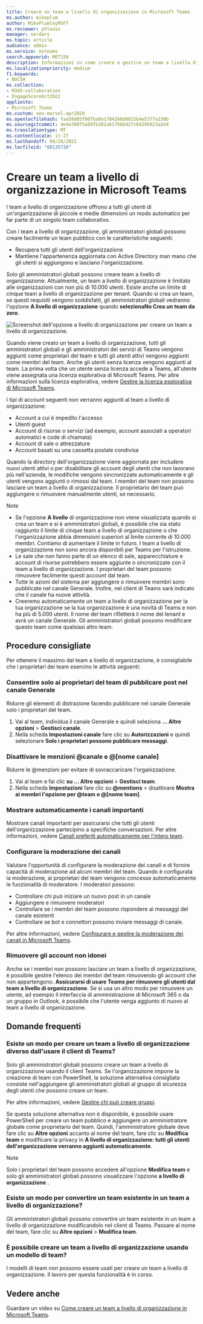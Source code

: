 ```yaml
---
title: Creare un team a livello di organizzazione in Microsoft Teams
ms.author: mikeplum
author: MikePlumleyMSFT
ms.reviewer: phlouie
manager: serdars
ms.topic: article
audience: admin
ms.service: msteams
search.appverid: MET150
description: Informazioni su come creare e gestire un team a livello di organizzazione in Teams per consentire la collaborazione automatica a tutti gli utenti di un'organizzazione di piccole e medie dimensioni.
ms.localizationpriority: medium
f1.keywords:
- NOCSH
ms.collection:
- M365-collaboration
- EngageScoreOct2022
appliesto:
- Microsoft Teams
ms.custom: seo-marvel-apr2020
ms.openlocfilehash: faa58d05f0076a8e1784268d8815b4e5377a238b
ms.sourcegitcommit: 4e4e38075a897b382a6176bbd27c64296923a2e9
ms.translationtype: MT
ms.contentlocale: it-IT
ms.lasthandoff: 09/28/2022
ms.locfileid: "68135716"
---
```

# <a name="create-an-organization-wide-team-in-microsoft-teams"></a>Creare un team a livello di organizzazione in Microsoft Teams

I team a livello di organizzazione offrono a tutti gli utenti di un'organizzazione di piccole e medie dimensioni un modo automatico per far parte di un singolo team collaborativo.

Con i team a livello di organizzazione, gli amministratori globali possono creare facilmente un team pubblico con le caratteristiche seguenti:
- Recupera tutti gli utenti dell'organizzazione
- Mantiene l'appartenenza aggiornata con Active Directory man mano che gli utenti si aggiungono e lasciano l'organizzazione.

Solo gli amministratori globali possono creare team a livello di organizzazione. Attualmente, un team a livello di organizzazione è limitato alle organizzazioni con non più di 10.000 utenti. Esiste anche un limite di cinque team a livello di organizzazione per tenant. Quando si crea un team, se questi requisiti vengono soddisfatti, gli amministratori globali vedranno l'opzione **A livello di organizzazione** quando **selezionaNo Crea un team da zero**.

![Screenshot dell'opzione a livello di organizzazione per creare un team a livello di organizzazione.](media/create-org-wide-team.png "Screenshot dell'opzione a livello di organizzazione per creare un team a livello di organizzazione")

Quando viene creato un team a livello di organizzazione, tutti gli amministratori globali e gli amministratori dei servizi di Teams vengono aggiunti come proprietari del team e tutti gli utenti attivi vengono aggiunti come membri del team. Anche gli utenti senza licenza vengono aggiunti al team. La prima volta che un utente senza licenza accede a Teams, all'utente viene assegnata una licenza esplorativa di Microsoft Teams. Per altre informazioni sulla licenza esplorativa, vedere [Gestire la licenza esplorativa di Microsoft Teams](teams-exploratory.md).

I tipi di account seguenti non verranno aggiunti al team a livello di organizzazione:

- Account a cui è impedito l'accesso
- Utenti guest
- Account di risorse o servizi (ad esempio, account associati a operatori automatici e code di chiamata)
- Account di sale o attrezzature
- Account basati su una cassetta postale condivisa

Quando la directory dell'organizzazione viene aggiornata per includere nuovi utenti attivi o per disabilitare gli account degli utenti che non lavorano più nell'azienda, le modifiche vengono sincronizzate automaticamente e gli utenti vengono aggiunti o rimossi dal team. I membri del team non possono lasciare un team a livello di organizzazione. Il proprietario del team può aggiungere o rimuovere manualmente utenti, se necessario.

> [!NOTE]
>
> - Se l'opzione **A livello** di organizzazione non viene visualizzata quando si crea un team e si è amministratori globali, è possibile che sia stato raggiunto il limite di cinque team a livello di organizzazione o che l'organizzazione abbia dimensioni superiori al limite corrente di 10.000 membri. Contiamo di aumentare il limite in futuro. I team a livello di organizzazione non sono ancora disponibili per Teams per l'istruzione.
> - Le sale che non fanno parte di un elenco di sale, apparecchiature e account di risorse potrebbero essere aggiunte o sincronizzate con il team a livello di organizzazione. I proprietari del team possono rimuovere facilmente questi account dal team.
> - Tutte le azioni del sistema per aggiungere o rimuovere membri sono pubblicate nel canale Generale. Inoltre, nel client di Teams sarà indicato che il canale ha nuove attività.
> - Creeremo automaticamente un team a livello di organizzazione per la tua organizzazione se la tua organizzazione è una novità di Teams e non ha più di 5.000 utenti. Il nome del team rifletterà il nome del tenant e avrà un canale Generale. Gli amministratori globali possono modificare questo team come qualsiasi altro team.

## <a name="best-practices"></a>Procedure consigliate

Per ottenere il massimo dal team a livello di organizzazione, è consigliabile che i proprietari dei team esercino le attività seguenti:

### <a name="allow-only-team-owners-to-post-to-the-general-channel"></a>Consentire solo ai proprietari del team di pubblicare post nel canale Generale

Ridurre gli elementi di distrazione facendo pubblicare nel canale Generale solo i proprietari del team.

1. Vai al team, individua il canale Generale e quindi seleziona **... Altre opzioni** > **Gestisci canale**.
2. Nella scheda **Impostazioni canale** fare clic su **Autorizzazioni** e quindi selezionare **Solo i proprietari possono pubblicare messaggi**.

### <a name="turn-off-team-and-team-name-mentions"></a>Disattivare le menzioni @canale e @[nome canale]

Ridurre le @menzioni per evitare di sovraccaricare l'organizzazione.

1. Vai al team e fai clic **su ... Altre opzioni** \> **Gestisci team**.
2. Nella scheda **Impostazioni** fare clic su **@mentions** \> disattivare **Mostra ai membri l'opzione per @team o @[nome team]**.

### <a name="automatically-show-important-channels"></a>Mostrare automaticamente i canali importanti

Mostrare canali importanti per assicurarsi che tutti gli utenti dell'organizzazione partecipino a specifiche conversazioni. Per altre informazioni, vedere [Canali preferiti automaticamente per l'intero team](https://support.office.com/article/auto-favorite-channels-for-the-whole-team-a948272c-5aa5-429c-863c-4e1e1cd6b0f6).

### <a name="set-up-channel-moderation"></a>Configurare la moderazione dei canali

Valutare l'opportunità di configurare la moderazione dei canali e di fornire capacità di moderazione ad alcuni membri del team. Quando è configurata la moderazione, ai proprietari del team vengono concesse automaticamente le funzionalità di moderatore. I moderatori possono:

- Controllare chi può iniziare un nuovo post in un canale
- Aggiungere e rimuovere moderatori
- Controllare se i membri del team possono rispondere ai messaggi del canale esistenti
- Controllare se bot e connettori possono inviare messaggi di canale.

Per altre informazioni, vedere [Configurare e gestire la moderazione dei canali in Microsoft Teams](manage-channel-moderation-in-teams.md).

### <a name="remove-accounts-that-might-not-belong"></a>Rimuovere gli account non idonei

Anche se i membri non possono lasciare un team a livello di organizzazione, è possibile gestire l'elenco dei membri del team rimuovendo gli account che non appartengono. **Assicurarsi di usare Teams per rimuovere gli utenti dal team a livello di organizzazione**. Se si usa un altro modo per rimuovere un utente, ad esempio il interfaccia di amministrazione di Microsoft 365 o da un gruppo in Outlook, è possibile che l'utente venga aggiunto di nuovo al team a livello di organizzazione.

## <a name="faq"></a>Domande frequenti

### <a name="is-there-a-way-to-create-an-organization-wide-team-other-than-using-the-teams-client"></a>Esiste un modo per creare un team a livello di organizzazione diverso dall'usare il client di Teams?

Solo gli amministratori globali possono creare un team a livello di organizzazione usando il client Teams. Se l'organizzazione impone la creazione di team con PowerShell, la soluzione alternativa consigliata consiste nell'aggiungere gli amministratori globali al gruppo di sicurezza degli utenti che possono creare un team.

Per altre informazioni, vedere [Gestire chi può creare gruppi](/microsoft-365/admin/create-groups/manage-creation-of-groups).

Se questa soluzione alternativa non è disponibile, è possibile usare PowerShell per creare un team pubblico e aggiungere un amministratore globale come proprietario del team. Quindi, l'amministratore globale deve fare clic su **Altre opzioni** accanto al nome del team, fare clic su **Modifica team** e modificare la privacy in **A livello di organizzazione: tutti gli utenti dell'organizzazione verranno aggiunti automaticamente**.

> [!NOTE]
> Solo i proprietari del team possono accedere all'opzione **Modifica team** e solo gli amministratori globali possono visualizzare l'opzione **a livello di organizzazione** .

### <a name="is-there-a-way-to-convert-an-existing-team-to-an-organization-wide-team"></a>Esiste un modo per convertire un team esistente in un team a livello di organizzazione?

Gli amministratori globali possono convertire un team esistente in un team a livello di organizzazione modificandolo nel client di Teams. Passare al nome del team, fare clic su **Altre opzioni** > **Modifica team**.

### <a name="can-i-create-an-organization-wide-team-using-a-team-template"></a>È possibile creare un team a livello di organizzazione usando un modello di team?

I modelli di team non possono essere usati per creare un team a livello di organizzazione. Il lavoro per questa funzionalità è in corso.

## <a name="see-also"></a>Vedere anche

Guardare un video su [Come creare un team a livello di organizzazione in Microsoft Teams](https://www.youtube.com/watch?v=x3qGlwwCz_w).
